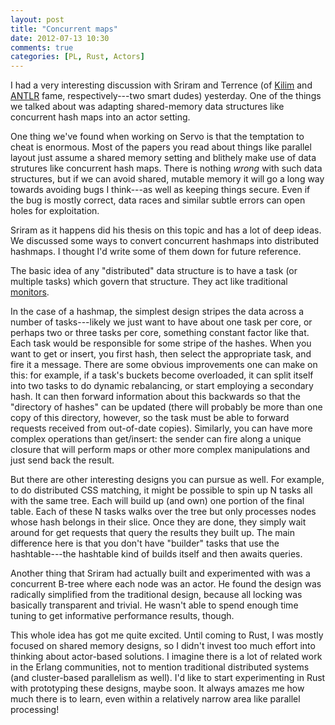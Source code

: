 ```yaml
---
layout: post
title: "Concurrent maps"
date: 2012-07-13 10:30
comments: true
categories: [PL, Rust, Actors]
---
```


I had a very interesting discussion with Sriram and Terrence (of
[Kilim][kilim] and [ANTLR][antlr] fame, respectively---two smart
dudes) yesterday. One of the things we talked about was adapting
shared-memory data structures like concurrent hash maps into
an actor setting.

[kilim]: http://www.malhar.net/sriram/kilim/
[antlr]: http://www.antlr.org/

One thing we've found when working on Servo is that the temptation to
cheat is enormous.  Most of the papers you read about things like
parallel layout just assume a shared memory setting and blithely make
use of data strutures like concurrent hash maps.  There is nothing
*wrong* with such data structures, but if we can avoid shared, mutable
memory it will go a long way towards avoiding bugs I think---as well
as keeping things secure.  Even if the bug is mostly correct, data
races and similar subtle errors can open holes for exploitation.

Sriram as it happens did his thesis on this topic and has a lot of
deep ideas.  We discussed some ways to convert concurrent hashmaps
into distributed hashmaps.  I thought I'd write some of them down
for future reference.

The basic idea of any "distributed" data structure is to have a task
(or multiple tasks) which govern that structure.  They act like
traditional [monitors][monitor].  

[monitor]: http://en.wikipedia.org/wiki/Monitor_%28synchronization%29

In the case of a hashmap, the simplest design stripes the data across
a number of tasks---likely we just want to have about one task per
core, or perhaps two or three tasks per core, something constant
factor like that. Each task would be responsible for some stripe of
the hashes.  When you want to get or insert, you first hash, then
select the appropriate task, and fire it a message.  There are some
obvious improvements one can make on this: for example, if a task's
buckets become overloaded, it can split itself into two tasks to do
dynamic rebalancing, or start employing a secondary hash.  It can then
forward information about this backwards so that the "directory of
hashes" can be updated (there will probably be more than one copy of
this directory, however, so the task must be able to forward requests
received from out-of-date copies).  Similarly, you can have more
complex operations than get/insert: the sender can fire along a unique
closure that will perform maps or other more complex manipulations and
just send back the result.

But there are other interesting designs you can pursue as well.  For
example, to do distributed CSS matching, it might be possible to spin
up N tasks all with the same tree.  Each will build up (and own) one
portion of the final table.  Each of these N tasks walks over the tree
but only processes nodes whose hash belongs in their slice.  Once they
are done, they simply wait around for get requests that query the
results they built up.  The main difference here is that you don't
have "builder" tasks that use the hashtable---the hashtable kind of
builds itself and then awaits queries.

Another thing that Sriram had actually built and experimented with was
a concurrent B-tree where each node was an actor.  He found the design
was radically simplified from the traditional design, because all
locking was basically transparent and trivial.  He wasn't able to
spend enough time tuning to get informative performance results,
though.

This whole idea has got me quite excited.  Until coming to Rust, I was
mostly focused on shared memory designs, so I didn't invest too much
effort into thinking about actor-based solutions.  I imagine there is
a lot of related work in the Erlang communities, not to mention
traditional distributed systems (and cluster-based parallelism as
well).  I'd like to start experimenting in Rust with prototyping these
designs, maybe soon.  It always amazes me how much there is to learn,
even within a relatively narrow area like parallel processing!



